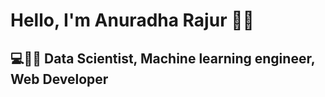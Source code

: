 # Hello, I'm Anuradha Rajur 🙋‍♂️

## 💻👨‍💻 Data Scientist, Machine learning engineer, Web Developer


